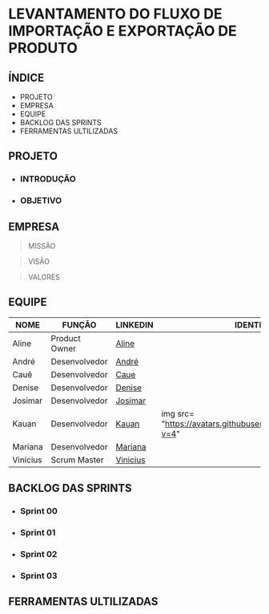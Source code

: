 <p align = "center">
 
# LEVANTAMENTO DO FLUXO DE IMPORTAÇÃO E EXPORTAÇÃO DE PRODUTO

## ÍNDICE

 + PROJETO 
 + EMPRESA
 + EQUIPE
 + BACKLOG DAS SPRINTS
 + FERRAMENTAS ULTILIZADAS
   

</p>

## PROJETO

- ### INTRODUÇÃO
- ### OBJETIVO

## EMPRESA
 
 > MISSÃO

 > VISÃO

 > VALORES

## EQUIPE

|NOME | FUNÇÃO | LINKEDIN | IDENTIFICAÇÃO |
|-----|--------|----------|---------------|
| Aline | Product Owner | [Aline]() |
| André | Desenvolvedor | [André]() |
| Cauê | Desenvolvedor | [Caue]()|
| Denise | Desenvolvedor | [Denise]()
| Josimar | Desenvolvedor | [Josimar]()
| Kauan | Desenvolvedor | [Kauan]() | img src= "https://avatars.githubusercontent.com/u/111469327?v=4" |
| Mariana | Desenvolvedor | [Mariana](https://www.linkedin.com/in/marianac%C3%A1ssia/) |
| Vinícius | Scrum Master | [Vinicius]() |

## BACKLOG DAS SPRINTS

- ### Sprint 00
- ### Sprint 01
- ### Sprint 02
- ### Sprint 03



## FERRAMENTAS ULTILIZADAS 
